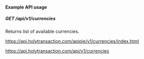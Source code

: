 

#### Example API usage
##### GET /api/v1/currencies
Returns list of available currencies.  

https://api.holytransaction.com/apipie/v1/currencies/index.html

https://api.holytransaction.com/api/v1/currencies
